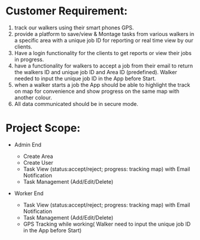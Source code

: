 # Customer Requirement:

1. track our walkers using their smart phones GPS.
2. provide a platform to save/view & Montage tasks from various walkers in a specific area with a unique job ID for reporting or real time view by our clients.
3. Have a login functionality for the clients to get reports or view their jobs in progress.
4. have a functionality for walkers to accept a job from their email to return the walkers ID and unique job ID and Area ID (predefined).
Walker needed to input the unique job ID in the App before Start.
5. when a walker starts a job the App should be able to highlight the track on map for convenience and show progress on the same map with another colour.
6. All data communicated should be in secure mode.


# Project Scope:

- Admin End
    * Create Area
    * Create User
    * Task View (status:accept/reject; progress: tracking map) with Email Notification
    * Task Management (Add/Edit/Delete)

- Worker End
    * Task View (status:accept/reject; progress: tracking map) with Email Notification
    * Task Management (Add/Edit/Delete)
    * GPS Tracking while working( Walker need to input the unique job ID in the App before Start)

